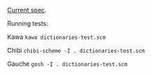 [Current spec](spec.md).

Running tests:

Kawa
`kawa dictionaries-test.scm`

Chibi
`chibi-scheme -I . dictionaries-test.scm`

Gauche
`gosh -I . dictionaries-test.scm`
